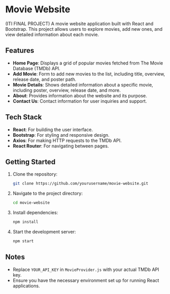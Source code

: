 # Movie Website
(ITI FINAL PROJECT)
A movie website application built with React and Bootstrap. This project allows users to explore movies, add new ones, and view detailed information about each movie.

## Features
- **Home Page**: Displays a grid of popular movies fetched from The Movie Database (TMDb) API.
- **Add Movie**: Form to add new movies to the list, including title, overview, release date, and poster path.
- **Movie Details**: Shows detailed information about a specific movie, including poster, overview, release date, and more.
- **About**: Provides information about the website and its purpose.
- **Contact Us**: Contact information for user inquiries and support.

## Tech Stack
- **React**: For building the user interface.
- **Bootstrap**: For styling and responsive design.
- **Axios**: For making HTTP requests to the TMDb API.
- **React Router**: For navigating between pages.

## Getting Started
1. Clone the repository:
    ```bash
    git clone https://github.com/yourusername/movie-website.git
    ```
2. Navigate to the project directory:
    ```bash
    cd movie-website
    ```
3. Install dependencies:
    ```bash
    npm install
    ```
4. Start the development server:
    ```bash
    npm start
    ```

## Notes
- Replace `YOUR_API_KEY` in `MovieProvider.js` with your actual TMDb API key.
- Ensure you have the necessary environment set up for running React applications.

